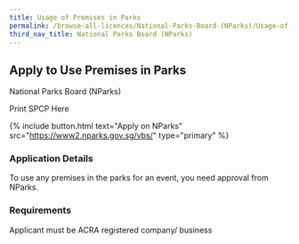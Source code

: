 ```yaml
---
title: Usage of Premises in Parks
permalink: /browse-all-licences/National-Parks-Board-(NParks)/Usage-of-Premises-in-Parks
third_nav_title: National Parks Board (NParks)
---
```


## Apply to Use Premises in Parks

National Parks Board (NParks)

Print SPCP Here


{% include button.html text="Apply on NParks" src="https://www2.nparks.gov.sg/vbs/" type="primary" %}

### Application Details

<p>To use any premises in the parks for an event, you need approval from NParks.</p>

### Requirements

Applicant must be ACRA registered company/ business

